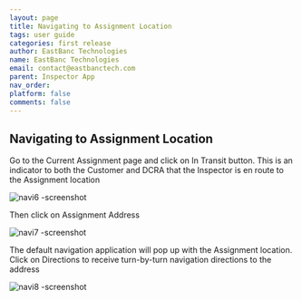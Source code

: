 ```yaml
---
layout: page
title: Navigating to Assignment Location
tags: user guide
categories: first release
author: EastBanc Technologies
name: EastBanc Technologies
email: contact@eastbanctech.com
parent: Inspector App
nav_order: 
platform: false
comments: false
---
```


<section id="navigating-to-assignment-location" markdown="1">

## Navigating to Assignment Location

Go to the Current Assignment page and click on In Transit button. This is an indicator to both the Customer and DCRA that the Inspector is en route to the Assignment location

![navi6 -screenshot](https://user-images.githubusercontent.com/81990744/115037381-66b29b00-9e9c-11eb-8d02-6ee9909cf9dd.png)

Then click on Assignment Address

![navi7 -screenshot](https://user-images.githubusercontent.com/81990744/115037357-61ede700-9e9c-11eb-94b6-791883813601.png)

The default navigation application will pop up with the Assignment location. Click on Directions to receive turn-by-turn navigation directions to the address

![navi8 -screenshot](https://user-images.githubusercontent.com/81990744/115037704-c01aca00-9e9c-11eb-8dce-8cad6b714239.png)

</section>




